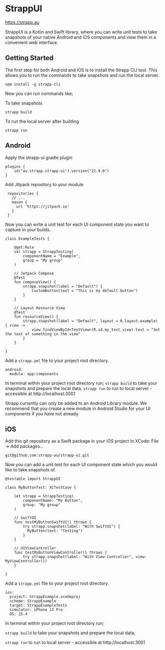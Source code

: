 # StrappUI

https://strapp.au

StrappUI is a Kotlin and Swift library, where you can write unit tests to take snapshots of your native Android and iOS components and view them in a convenient web interface.

## Getting Started

The first step for both Android and iOS is to install the Strapp CLI tool. This allows you to run the commands to take snapshots and run the local server.
```
npm install -g strapp-cli
```

Now you can run commands like;

To take snapshots
```
strapp build
```

To run the local server after building
```
strapp run 
```


## Android
Apply the strapp-ui gradle plugin
```
plugins {
    id("au.strapp.strapp-ui").version("22.9.0")
}
```

Add Jitpack repository to your module
```
 repositories {
   // ...
   maven {
     url 'https://jitpack.io'
   }
 }
 ```

Now you can write a unit test for each UI component state you want to capture in your builds.

```
class ExampleTests {

    @get:Rule
    val strapp = StrappTesting(
        componentName = "Example",
        group = "My group"
    )

    // Jetpack Compose
    @Test
    fun composeView() {
        strapp.snapshot(label = "Default") {
            CustomButton(text = "This is my default button")
        }
    }

    // Layout Resource View
    @Test
    fun resourceView() {
        strapp.snapshot(label = "Default", layout = R.layout.example) { view ->
            view.findViewById<TextView>(R.id.my_text_view).text = "Set the text of something in the view"
        }
    }
    
}
```

Add a `strapp.yml` file to your project root directory.
```
android:
  module: app:components
```

In terminal within your project root directory run;
`strapp build` to take your snapshots and prepare the local data,
`strapp run` to run to local server - accessible at http://localhost:3001

Strapp currently can only be added to an Android Library module. We recommend that you create a new module in Android Studio for your UI components if you have not already.


## iOS 
Add this git repository as a Swift package in your iOS project
In XCode: File -> Add packages...
```
git@github.com:strapp-au/strapp-ui.git
```

Now you can add a unit test for each UI component state which you would like to take snapshots of.
```
@testable import StrappUI

class MyButtonTest: XCTestCase {
    
    let strapp = StrappTesting(
        componentName: "My Button",
        group: "My group"
    )
    
    // SwiftUI
    func testMyButtonSwiftUI() throws {
        try strapp.snapshot(label: "With SwiftUI") {
          MyButton(text: "Testing")
        }
    }
    
    // UIViewController
    func testMyButtonViewController() throws {
        try strapp.snapshot(label: "With View Controller", view: MyViewController())
    }
    
}
```

Add a `strapp.yml` file to your project root directory.
```
ios:
  project: StrappExample.xcodeproj
  scheme: StrappExample
  target: StrappExampleTests
  simulator: iPhone 13 Pro
  OS: 15.4
```

In terminal within your project root directory run;

`strapp build` to take your snapshots and prepare the local data,

`strapp run` to run to local server - accessible at http://localhost:3001



